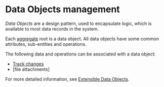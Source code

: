 # Data Оbjects management

*Data Objects* are a design pattern, used to encapsulate logic, which is available to most data records in the system.

Each [aggregate](https://docs.erp.net/tech/advanced/concepts/aggregates.html) root is a data object.
All data objects have some common attributes, sub-entities and operations.

The following data and operations can be associated with a data object:

* [Track changes](https://docs.erp.net/tech/advanced/data-objects/track-changes.html)
* [file attachments]

For more detailed information, see [Extensible Data Objects](https://docs.erp.net/tech/advanced/data-objects/extensible-data-objects.html).
